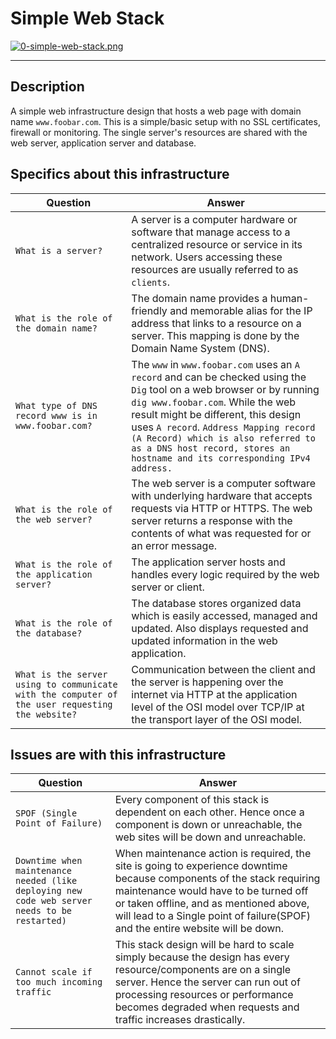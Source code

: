 # Simple Web Stack

[![0-simple-web-stack.png](https://i.postimg.cc/WbTDBrNB/0-simple-web-stack.png)](https://postimg.cc/Hjvs5r7z)

---

## Description

A simple web infrastructure design that hosts a web page with domain name `www.foobar.com`. This is a simple/basic setup with no SSL certificates, firewall or monitoring. The single server's resources are shared with the web server, application server and database.

## Specifics about this infrastructure
| Question | Answer|
| ---------- | ----------- |
|`What is a server?`| A server is a computer hardware or software that manage access to a centralized resource or service in its network. Users accessing these resources are usually referred to as `clients`.|
|`What is the role of the domain name?`| The domain name provides a human-friendly and memorable alias for the IP address that links to a resource on a server. This mapping is done by the Domain Name System (DNS).|
|`What type of DNS record www is in www.foobar.com?`|The `www` in `www.foobar.com` uses an `A record` and can be checked using the `Dig` tool on a web browser or by running `dig www.foobar.com`. While the web result might be different, this design uses `A record`. `Address Mapping record (A Record) which is also referred to as a DNS host record, stores an hostname and its corresponding IPv4 address.`|
|`What is the role of the web server?`| The web server is a computer software with underlying hardware that accepts requests via HTTP or HTTPS. The web server returns a response with the contents of what was requested for or an error message.|
|`What is the role of the application server?`| The application server hosts and handles every logic required by the web server or client.|
|`What is the role of the database?`| The database stores organized data which is easily accessed, managed and updated. Also displays requested and updated information in the web application.|
|`What is the server using to communicate with the computer of the user requesting the website?`| Communication between the client and the server is happening over the internet via HTTP at the application level of the OSI model over TCP/IP at the transport layer of the OSI model.|


## Issues are with this infrastructure
| Question | Answer|
| ---------- | ----------- |
|`SPOF (Single Point of Failure)`| Every component of this stack is dependent on each other. Hence once a component is down or unreachable, the web sites will be down and unreachable.|
|`Downtime when maintenance needed (like deploying new code web server needs to be restarted)`| When maintenance action is required, the site is going to experience downtime because components of the stack requiring maintenance would have to be turned off or taken offline, and as mentioned above, will lead to a Single point of failure(SPOF) and the entire website will be down.|
|`Cannot scale if too much incoming traffic`| This stack design will be hard to scale simply because the design has every resource/components are on a single server. Hence the server can run out of processing resources or performance becomes degraded when requests and traffic increases drastically.|
